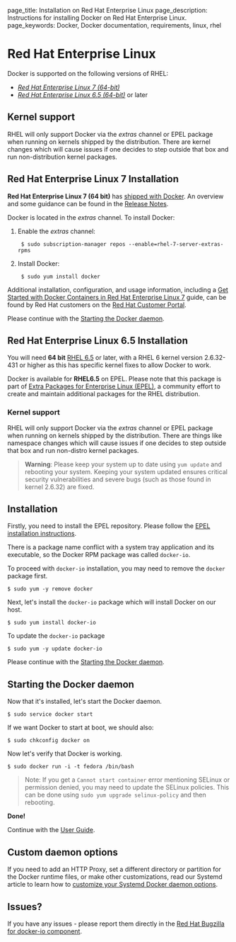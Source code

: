 page_title: Installation on Red Hat Enterprise Linux
page_description: Instructions for installing Docker on Red Hat Enterprise Linux.
page_keywords: Docker, Docker documentation, requirements, linux, rhel

# Red Hat Enterprise Linux

Docker is supported on the following versions of RHEL:

- [*Red Hat Enterprise Linux 7 (64-bit)*](#red-hat-enterprise-linux-7-installation)
- [*Red Hat Enterprise Linux 6.5 (64-bit)*](#red-hat-enterprise-linux-6.5-installation) or later

## Kernel support

RHEL will only support Docker via the *extras* channel or EPEL package when
running on kernels shipped by the distribution. There are kernel changes which
will cause issues if one decides to step outside that box and run
non-distribution kernel packages.

## Red Hat Enterprise Linux 7 Installation

**Red Hat Enterprise Linux 7 (64 bit)** has [shipped with
Docker](https://access.redhat.com/site/products/red-hat-enterprise-linux/docker-and-containers).
An overview and some guidance can be found in the [Release
Notes](https://access.redhat.com/site/documentation/en-US/Red_Hat_Enterprise_Linux/7/html/7.0_Release_Notes/chap-Red_Hat_Enterprise_Linux-7.0_Release_Notes-Linux_Containers_with_Docker_Format.html).

Docker is located in the *extras* channel. To install Docker:

1. Enable the *extras* channel:

        $ sudo subscription-manager repos --enable=rhel-7-server-extras-rpms

2. Install Docker:

        $ sudo yum install docker 

Additional installation, configuration, and usage information,
including a [Get Started with Docker Containers in Red Hat
Enterprise Linux 7](https://access.redhat.com/site/articles/881893)
guide, can be found by Red Hat customers on the [Red Hat Customer
Portal](https://access.redhat.com/).

Please continue with the [Starting the Docker daemon](#starting-the-docker-daemon).

## Red Hat Enterprise Linux 6.5 Installation

You will need **64 bit** [RHEL
6.5](https://access.redhat.com/site/articles/3078#RHEL6) or later, with
a RHEL 6 kernel version 2.6.32-431 or higher as this has specific kernel
fixes to allow Docker to work.

Docker is available for **RHEL6.5** on EPEL. Please note that
this package is part of [Extra Packages for Enterprise Linux
(EPEL)](https://fedoraproject.org/wiki/EPEL), a community effort to
create and maintain additional packages for the RHEL distribution.

### Kernel support

RHEL will only support Docker via the *extras* channel or EPEL package when
running on kernels shipped by the distribution. There are things like namespace
changes which will cause issues if one decides to step outside that box and run
non-distro kernel packages.

> **Warning**:
> Please keep your system up to date using `yum update` and rebooting
> your system. Keeping your system updated ensures critical security
>  vulnerabilities and severe bugs (such as those found in kernel 2.6.32)
> are fixed.

## Installation

Firstly, you need to install the EPEL repository. Please follow the
[EPEL installation
instructions](https://fedoraproject.org/wiki/EPEL#How_can_I_use_these_extra_packages.3F).

There is a package name conflict with a system tray application
and its executable, so the Docker RPM package was called `docker-io`.

To proceed with `docker-io` installation, you may need to remove the
`docker` package first.

    $ sudo yum -y remove docker

Next, let's install the `docker-io` package which will install Docker on our host.

    $ sudo yum install docker-io

To update the `docker-io` package

    $ sudo yum -y update docker-io

Please continue with the [Starting the Docker daemon](#starting-the-docker-daemon).

## Starting the Docker daemon

Now that it's installed, let's start the Docker daemon.

    $ sudo service docker start

If we want Docker to start at boot, we should also:

    $ sudo chkconfig docker on

Now let's verify that Docker is working.

    $ sudo docker run -i -t fedora /bin/bash

> Note: If you get a `Cannot start container` error mentioning SELinux
> or permission denied, you may need to update the SELinux policies.
> This can be done using `sudo yum upgrade selinux-policy` and then rebooting.

**Done!**

Continue with the [User Guide](/userguide/).

## Custom daemon options

If you need to add an HTTP Proxy, set a different directory or partition for the
Docker runtime files, or make other customizations, read our Systemd article to
learn how to [customize your Systemd Docker daemon options](/articles/systemd/).


## Issues?

If you have any issues - please report them directly in the
[Red Hat Bugzilla for docker-io component](
https://bugzilla.redhat.com/enter_bug.cgi?product=Fedora%20EPEL&component=docker-io).
